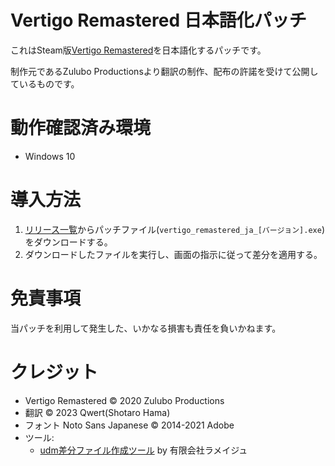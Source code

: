 # Vertigo Remastered 日本語化パッチ

これはSteam版[Vertigo Remastered](https://store.steampowered.com/app/1318090/Vertigo_Remastered/)を日本語化するパッチです。

制作元であるZulubo Productionsより翻訳の制作、配布の許諾を受けて公開しているものです。

# 動作確認済み環境

- Windows 10

# 導入方法

1. [リリース一覧](https://github.com/izayoi256/vertigo-remastered-ja/releases)からパッチファイル(`vertigo_remastered_ja_[バージョン].exe`)をダウンロードする。
2. ダウンロードしたファイルを実行し、画面の指示に従って差分を適用する。

# 免責事項

当パッチを利用して発生した、いかなる損害も責任を負いかねます。

# クレジット

- Vertigo Remastered © 2020 Zulubo Productions 
- 翻訳 © 2023 Qwert(Shotaro Hama) 
- フォント Noto Sans Japanese © 2014-2021 Adobe
- ツール:
  - [udm差分ファイル作成ツール](https://www.lameije.co.jp/products/udm) by 有限会社ラメイジュ
